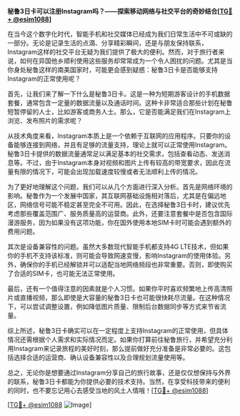 **秘鲁3日卡可以注册Instagram吗？——探索移动网络与社交平台的奇妙结合[[TG💪+ @esim1088](https://t.me/s/esim1088)]**

在当今这个数字化时代，智能手机和社交媒体已经成为我们日常生活中不可或缺的一部分。无论是记录生活的点滴、分享精彩瞬间，还是与朋友保持联系，Instagram这样的社交平台无疑为我们提供了极大的便利。然而，对于旅行者来说，如何在异国他乡顺利使用这些服务却常常成为一个令人困扰的问题。尤其是当你身处秘鲁这样的南美国家时，可能更会感到疑惑：秘鲁3日卡是否能够支持Instagram的正常使用呢？

首先，让我们来了解一下什么是秘鲁3日卡。这是一种为短期游客设计的手机数据套餐，通常包含一定量的数据流量以及通话时间。这种卡非常适合那些计划在秘鲁短暂停留的人士，比如游客或商务人士。那么，它是否能满足我们在Instagram上浏览、发布照片的需求呢？

从技术角度来看，Instagram本质上是一个依赖于互联网的应用程序。只要你的设备能够连接到网络，并且有足够的流量支持，理论上就可以正常使用Instagram。秘鲁3日卡提供的数据流量通常足以满足基本的社交需求，包括查看动态、发送消息等。不过，由于Instagram本身对视频和图片上传有较高的带宽要求，因此在流量有限的情况下，可能会出现加载速度较慢或者无法顺利上传的情况。

为了更好地理解这个问题，我们可以从几个方面进行深入分析。首先是网络环境的影响。秘鲁作为一个发展中国家，其互联网基础设施相对落后，尤其是在偏远地区，网络信号可能不稳定甚至完全不可用。因此，在选择秘鲁3日卡时，建议优先考虑那些覆盖范围广、服务质量高的运营商。此外，还要注意套餐中是否包含国际漫游服务，因为如果没有这项功能，你在国外使用本地SIM卡时可能会遇到额外的费用问题。

其次是设备兼容性的问题。虽然大多数现代智能手机都支持4G LTE技术，但如果你的手机不支持该标准，则可能会导致网速变慢，影响Instagram的使用体验。另外，确保你的手机已经解锁并可以适配当地网络频段也非常重要。否则，即使购买了合适的SIM卡，也可能无法正常使用。

最后，还有一个值得注意的因素就是个人习惯。如果你平时喜欢频繁地上传高清照片或直播视频，那么即使是大容量的秘鲁3日卡也可能很快耗尽流量。在这种情况下，可以尝试调整设置，例如降低图片质量、限制后台数据同步等方式来节省流量。

综上所述，秘鲁3日卡确实可以在一定程度上支持Instagram的正常使用，但具体情况还需根据个人需求和实际情况而定。如果你打算前往秘鲁旅行，并希望充分利用Instagram来记录旅程的美好时刻，那么提前做好充分准备是非常必要的。这包括选择合适的运营商、确认设备兼容性以及合理规划流量使用等。

总之，无论你是想要通过Instagram分享自己的旅行故事，还是仅仅想保持与外界的联系，秘鲁3日卡都能为你提供必要的技术支持。当然，在享受科技带来的便利的同时，也不要忘记用心去感受当地的风土人情哦！[[TG💪+ @esim1088](https://t.me/s/esim1088)]

[[TG💪+ @esim1088](https://t.me/s/esim1088) ![Image](https://i.postimg.cc/4NQfJmqS/Snipaste-2025-05-13-00-14-12.png)]
